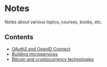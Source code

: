 # Notes

Notes about various topics, courses, books, etc.

## Contents

- [OAuth2 and OpenID Connect](./oauth2-and-openid-connect/index.md)
- [Building microservices](./building-microservices/index.md)
- [Bitcoin and cryptocurrency technologies](./bitcoin-and-cryptocurrency-technologies/index.md)
